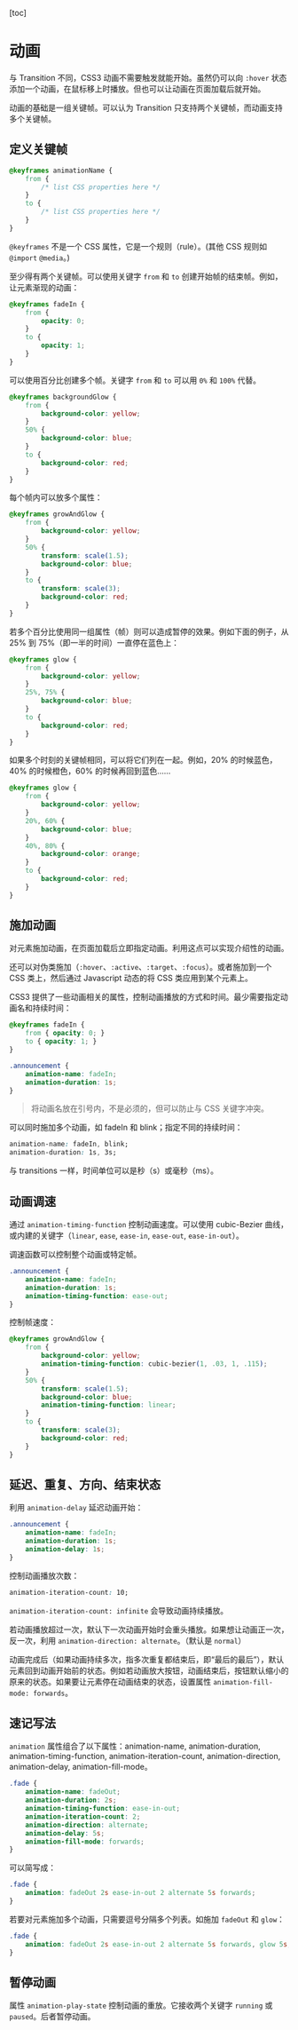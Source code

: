 [toc]

# 动画

与 Transition 不同，CSS3 动画不需要触发就能开始。虽然仍可以向 `:hover` 状态添加一个动画，在鼠标移上时播放。但也可以让动画在页面加载后就开始。

动画的基础是一组关键帧。可以认为 Transition 只支持两个关键帧，而动画支持多个关键帧。

## 定义关键帧

```css
@keyframes animationName {
    from {
        /* list CSS properties here */
    }
    to {
        /* list CSS properties here */
    }
}
```

`@keyframes` 不是一个 CSS 属性，它是一个规则（rule）。(其他 CSS 规则如 `@import` `@media`。)

至少得有两个关键帧。可以使用关键字 `from` 和 `to` 创建开始帧的结束帧。例如，让元素渐现的动画：

```css
@keyframes fadeIn {
    from {
        opacity: 0;
    }
    to {
        opacity: 1;
    }
}
```

可以使用百分比创建多个帧。关键字 `from` 和 `to` 可以用 `0%` 和 `100%` 代替。

```css
@keyframes backgroundGlow {
    from {
        background-color: yellow;
    }
    50% {
        background-color: blue;
    }
    to {
        background-color: red;
    }
}
```

每个帧内可以放多个属性：

```css
@keyframes growAndGlow {
    from {
        background-color: yellow;
    }
    50% {
        transform: scale(1.5);
        background-color: blue;
    }
    to {
        transform: scale(3);
        background-color: red;
    }
}
```

若多个百分比使用同一组属性（帧）则可以造成暂停的效果。例如下面的例子，从 25% 到 75%（即一半的时间）一直停在蓝色上：

```css
@keyframes glow {
    from {
        background-color: yellow;
    }
    25%, 75% {
        background-color: blue;
    }
    to {
        background-color: red;
    }
}
```

如果多个时刻的关键帧相同，可以将它们列在一起。例如，20% 的时候蓝色，40% 的时候橙色，60% 的时候再回到蓝色……

```css
@keyframes glow {
    from {
        background-color: yellow;
    }
    20%, 60% {
        background-color: blue;
    }
    40%, 80% {
        background-color: orange;
    }
    to {
        background-color: red;
    }
}
```

## 施加动画

对元素施加动画，在页面加载后立即指定动画。利用这点可以实现介绍性的动画。

还可以对伪类施加（`:hover`、`:active`、`:target`、`:focus`）。或者施加到一个 CSS 类上，然后通过 Javascript 动态的将 CSS 类应用到某个元素上。

CSS3 提供了一些动画相关的属性，控制动画播放的方式和时间。最少需要指定动画名和持续时间：

```css
@keyframes fadeIn {
    from { opacity: 0; }
    to { opacity: 1; }
}

.announcement {
    animation-name: fadeIn;
    animation-duration: 1s;
}
```

> 将动画名放在引号内，不是必须的，但可以防止与 CSS 关键字冲突。

可以同时施加多个动画，如 fadeIn 和 blink；指定不同的持续时间：

```css
animation-name: fadeIn, blink;
animation-duration: 1s, 3s;
```

与 transitions 一样，时间单位可以是秒（s）或毫秒（ms）。

## 动画调速

通过 `animation-timing-function` 控制动画速度。可以使用 cubic-Bezier 曲线，或内建的关键字（`linear`, `ease`, `ease-in`, `ease-out`, `ease-in-out`）。

调速函数可以控制整个动画或特定帧。

```css
.announcement {
    animation-name: fadeIn;
    animation-duration: 1s;
    animation-timing-function: ease-out;
}
```

控制帧速度：

```css
@keyframes growAndGlow {
    from {
        background-color: yellow;
        animation-timing-function: cubic-bezier(1, .03, 1, .115);
    }
    50% {
        transform: scale(1.5);
        background-color: blue;
        animation-timing-function: linear;
    }
    to {
        transform: scale(3);
        background-color: red;
    }
}
```

## 延迟、重复、方向、结束状态

利用 `animation-delay` 延迟动画开始：

```css
.announcement {
    animation-name: fadeIn;
    animation-duration: 1s;
    animation-delay: 1s;
}
```

控制动画播放次数：

```css
animation-iteration-count: 10;
```

`animation-iteration-count: infinite` 会导致动画持续播放。

若动画播放超过一次，默认下一次动画开始时会重头播放。如果想让动画正一次，反一次，利用 `animation-direction: alternate`。（默认是 `normal`）

动画完成后（如果动画持续多次，指多次重复都结束后，即“最后的最后”），默认元素回到动画开始前的状态。例如若动画放大按钮，动画结束后，按钮默认缩小的原来的状态。如果要让元素停在动画结束的状态，设置属性 `animation-fill-mode: forwards`。

## 速记写法

`animation` 属性组合了以下属性：animation-name, animation-duration, animation-timing-function, animation-iteration-count, animation-direction, animation-delay, animation-fill-mode。


```css
.fade {
    animation-name: fadeOut;
    animation-duration: 2s;
    animation-timing-function: ease-in-out;
    animation-iteration-count: 2;
    animation-direction: alternate;
    animation-delay: 5s;
    animation-fill-mode: forwards;
}
```

可以简写成：

```css
.fade {
    animation: fadeOut 2s ease-in-out 2 alternate 5s forwards;
}
```

若要对元素施加多个动画，只需要逗号分隔多个列表。如施加 `fadeOut` 和 `glow`：

```css
.fade {
    animation: fadeOut 2s ease-in-out 2 alternate 5s forwards, glow 5s;
}
```

## 暂停动画

属性 `animation-play-state` 控制动画的重放。它接收两个关键字 `running` 或 `paused`。后者暂停动画。